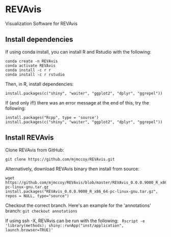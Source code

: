 # REVAvis
Visualization Software for REVAvis

## Install dependencies
If using conda install, you can install R and Rstudio with the following:
```
conda create -n REVAvis
conda activate REVAvis
conda install -c r r
conda install -c r rstudio 
```
Then, in R, install dependencies:
```
install.packages(c("shiny", "waiter", "ggplot2", "dplyr", "ggrepel"))
```

If (and only if!) there was an error message at the end of this, try the following:
```
install.packages("Rcpp", type = 'source')
install.packages(c("shiny", "waiter", "ggplot2", "dplyr", "ggrepel"))
```

## Install REVAvis
Clone REVAvis from GitHub:
```
git clone https://github.com/mjmccoy/REVAvis.git
```

Alternatively, download REVAvis binary then install from source:
```
wget https://github.com/mjmccoy/REVAvis/blob/master/REVAvis_0.0.0.9000_R_x86_64-pc-linux-gnu.tar.gz
install.packages("REVAvis_0.0.0.9000_R_x86_64-pc-linux-gnu.tar.gz", repos = NULL, type="source")
```

Checkout the correct branch. Here's an example for the 'annotations' branch:
```git checkout annotations```

If using ssh -X, REVAvis can be run with the following:
``` Rscript -e 'library(methods); shiny::runApp("inst/application", launch.browser=TRUE)'```
